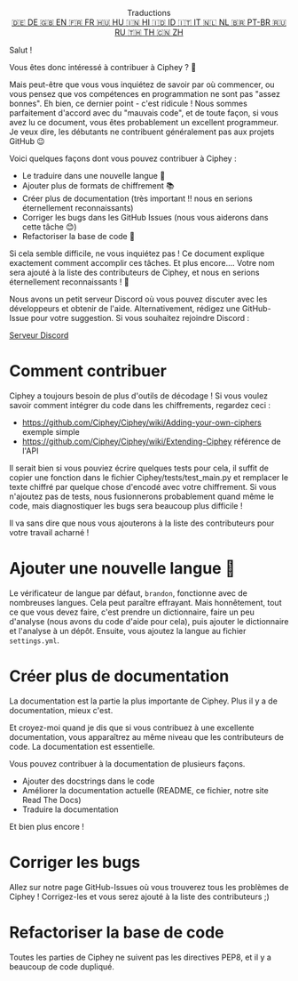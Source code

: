 <p align="center">
Traductions <br>
<a href=https://github.com/Ciphey/Ciphey/tree/master/translations/de/CONTRIBUTING.md>🇩🇪 DE   </a>
<a href=https://github.com/Ciphey/Ciphey/tree/master/CONTRIBUTING.md>🇬🇧 EN   </a>
<a href=https://github.com/Ciphey/Ciphey/tree/master/translations/fr/CONTRIBUTING.md>🇫🇷 FR   </a>
<a href=https://github.com/Ciphey/Ciphey/tree/master/translations/hu/CONTRIBUTING.md>🇭🇺 HU   </a>
<a href=https://github.com/Ciphey/Ciphey/tree/master/translations/hi/CONTRIBUTING.md>🇮🇳 HI   </a>
<a href=https://github.com/Ciphey/Ciphey/tree/master/translations/id/CONTRIBUTING.md>🇮🇩 ID   </a>
<a href=https://github.com/Ciphey/Ciphey/tree/master/translations/it/CONTRIBUTING.md>🇮🇹 IT   </a>
<a href=https://github.com/Ciphey/Ciphey/tree/master/translations/nl/CONTRIBUTING.md>🇳🇱 NL   </a>
<a href=https://github.com/Ciphey/Ciphey/tree/master/translations/pt-br/CONTRIBUTING.md>🇧🇷 PT-BR   </a>
<a href=https://github.com/Ciphey/Ciphey/tree/master/translations/ru/CONTRIBUTING.md>🇷🇺 RU   </a>
<a href="https://github.com/Ciphey/Ciphey/tree/master/translations/th/CONTRIBUTING.md">🇹🇭 TH   </a>
<a href=https://github.com/Ciphey/Ciphey/tree/master/translations/zh/CONTRIBUTING.md>🇨🇳 ZH   </a>
</p>

Salut !

Vous êtes donc intéressé à contribuer à Ciphey ? 🤔

Mais peut-être que vous vous inquiétez de savoir par où commencer, ou vous pensez que vos compétences en programmation ne sont pas "assez bonnes". Eh bien, ce dernier point - c'est ridicule ! Nous sommes parfaitement d'accord avec du "mauvais code", et de toute façon, si vous avez lu ce document, vous êtes probablement un excellent programmeur. Je veux dire, les débutants ne contribuent généralement pas aux projets GitHub 😉

Voici quelques façons dont vous pouvez contribuer à Ciphey :

- Le traduire dans une nouvelle langue 🧏
- Ajouter plus de formats de chiffrement 📚
- Créer plus de documentation (très important ‼️ nous en serions éternellement reconnaissants)
- Corriger les bugs dans les GitHub Issues (nous vous aiderons dans cette tâche 😊)
- Refactoriser la base de code 🥺

Si cela semble difficile, ne vous inquiétez pas ! Ce document explique exactement comment accomplir ces tâches. Et plus encore.... Votre nom sera ajouté à la liste des contributeurs de Ciphey, et nous en serions éternellement reconnaissants ! 🙏

Nous avons un petit serveur Discord où vous pouvez discuter avec les développeurs et obtenir de l'aide. Alternativement, rédigez une GitHub-Issue pour votre suggestion. Si vous souhaitez rejoindre Discord :

[Serveur Discord](https://discord.gg/KfyRUWw)

# Comment contribuer

Ciphey a toujours besoin de plus d'outils de décodage ! Si vous voulez savoir comment intégrer du code dans les chiffrements, regardez ceci :

- <https://github.com/Ciphey/Ciphey/wiki/Adding-your-own-ciphers> exemple simple
- <https://github.com/Ciphey/Ciphey/wiki/Extending-Ciphey> référence de l'API

Il serait bien si vous pouviez écrire quelques tests pour cela, il suffit de copier une fonction dans le fichier Ciphey/tests/test_main.py et remplacer le texte chiffré par quelque chose d'encodé avec votre chiffrement. Si vous n'ajoutez pas de tests, nous fusionnerons probablement quand même le code, mais diagnostiquer les bugs sera beaucoup plus difficile !

Il va sans dire que nous vous ajouterons à la liste des contributeurs pour votre travail acharné !

# Ajouter une nouvelle langue 🧏

Le vérificateur de langue par défaut, `brandon`, fonctionne avec de nombreuses langues. Cela peut paraître effrayant.
Mais honnêtement, tout ce que vous devez faire, c'est prendre un dictionnaire, faire un peu d'analyse (nous avons du code d'aide pour cela), puis ajouter le dictionnaire et l'analyse à un dépôt. Ensuite, vous ajoutez la langue au fichier `settings.yml`.

# Créer plus de documentation

La documentation est la partie la plus importante de Ciphey. Plus il y a de documentation, mieux c'est.

Et croyez-moi quand je dis que si vous contribuez à une excellente documentation, vous apparaîtrez au même niveau que les contributeurs de code. La documentation est essentielle.

Vous pouvez contribuer à la documentation de plusieurs façons.

- Ajouter des docstrings dans le code
- Améliorer la documentation actuelle (README, ce fichier, notre site Read The Docs)
- Traduire la documentation

Et bien plus encore !

# Corriger les bugs

Allez sur notre page GitHub-Issues où vous trouverez tous les problèmes de Ciphey ! Corrigez-les et vous serez ajouté à la liste des contributeurs ;)

# Refactoriser la base de code

Toutes les parties de Ciphey ne suivent pas les directives PEP8, et il y a beaucoup de code dupliqué.
